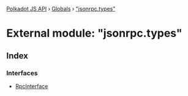 [Polkadot JS API](../README.md) › [Globals](../globals.md) › ["jsonrpc.types"](_jsonrpc_types_.md)

# External module: "jsonrpc.types"

## Index

### Interfaces

* [RpcInterface](../interfaces/_jsonrpc_types_.rpcinterface.md)
